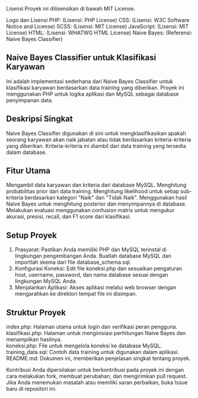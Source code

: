 Lisensi
Proyek ini dilisensikan di bawah MIT License.

Logo dan Lisensi
PHP: 
 (Lisensi: PHP License)
CSS: 
 (Lisensi: W3C Software Notice and License)
SCSS: 
 (Lisensi: MIT License)
JavaScript: 
 (Lisensi: MIT License)
HTML: 
 (Lisensi: WHATWG HTML License)
Naive Bayes: 
 (Referensi: Naive Bayes Classifier)

## Naive Bayes Classifier untuk Klasifikasi Karyawan
Ini adalah implementasi sederhana dari Naive Bayes Classifier untuk klasifikasi karyawan berdasarkan data training yang diberikan. Proyek ini menggunakan PHP untuk logika aplikasi dan MySQL sebagai database penyimpanan data.

## Deskripsi Singkat
Naive Bayes Classifier digunakan di sini untuk mengklasifikasikan apakah seorang karyawan akan naik jabatan atau tidak berdasarkan kriteria-kriteria yang diberikan. Kriteria-kriteria ini diambil dari data training yang tersedia dalam database.

## Fitur Utama
Mengambil data karyawan dan kriteria dari database MySQL.
Menghitung probabilitas prior dari data training.
Menghitung likelihood untuk setiap sub-kriteria berdasarkan kategori "Naik" dan "Tidak Naik".
Menggunakan hasil Naive Bayes untuk menghitung posterior dan menyimpannya di database.
Melakukan evaluasi menggunakan confusion matrix untuk mengukur akurasi, presisi, recall, dan F1 score dari klasifikasi.
## Setup Proyek
1. Prasyarat:
   Pastikan Anda memiliki PHP dan MySQL terinstal di lingkungan pengembangan Anda.
   Buatlah database MySQL dan importlah skema dari file database_schema.sql.
2. Konfigurasi Koneksi:
   Edit file koneksi.php dan sesuaikan pengaturan host, username, password, dan nama database sesuai dengan lingkungan MySQL Anda.
3. Menjalankan Aplikasi:
   Akses aplikasi melalui web browser dengan mengarahkan ke direktori tempat file ini disimpan.

## Struktur Proyek
index.php: Halaman utama untuk login dan verifikasi peran pengguna. <br>
klasifikasi.php: Halaman untuk menginisiasi perhitungan Naive Bayes dan menampilkan hasilnya. <br>
koneksi.php: File untuk mengelola koneksi ke database MySQL. <br>
training_data.sql: Contoh data training untuk digunakan dalam aplikasi. <br>
README.md: Dokumen ini, memberikan penjelasan singkat tentang proyek. <br>

Kontribusi
Anda dipersilakan untuk berkontribusi pada proyek ini dengan cara melakukan fork, membuat perubahan, dan mengirimkan pull request. Jika Anda menemukan masalah atau memiliki saran perbaikan, buka Issue baru di repositori ini.
